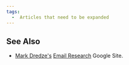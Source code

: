 ```yaml
---
tags:
  -  Articles that need to be expanded 
---
```

## See Also

- [Mark Dredze's](http://www.cs.jhu.edu/~mdredze/) [Email
  Research](https://sites.google.com/site/emailresearchorg/Home) Google
  Site.